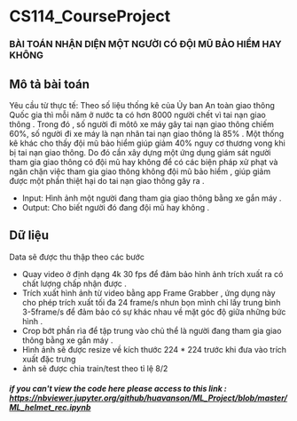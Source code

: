 # CS114_CourseProject
### BÀI TOÁN NHẬN DIỆN MỘT NGƯỜI CÓ ĐỘI MŨ BẢO HIỂM HAY KHÔNG

## Mô tả bài toán

Yêu cầu từ thực tế:  Theo số liệu thống kê của Ủy ban An toàn giao thông Quốc gia thì mỗi năm ở nước ta có hơn 8000 người chết vì tai nạn giao thông .
Trong đó , số người đi môtô xe máy gây tai nạn giao thông chiếm 60%, số người đi xe máy là nạn nhân tai nạn giao thông là 85% . Một thống kê khác cho 
thấy  đội mũ bảo hiểm giúp giảm 40% nguy cơ thương vong khi bị tai nạn giao thông. Do đó cần xây dựng một ứng dụng giám sát người tham gia giao thông 
có đội mũ hay không để có các biện pháp xử phạt và ngăn chặn việc tham gia giao thông không đội mũ bảo hiểm , giúp giảm được một phần thiệt hại do tai 
nạn giao thông gây ra .

+ Input: Hình ảnh một người đang tham gia giao thông bằng xe gắn máy .
+ Output: Cho biết người đó đang đội mũ hay không .

## Dữ liệu 
Data sẽ được thu thập theo các bước
* Quay video ở định dạng 4k 30 fps để đảm bảo hình  ảnh trích xuất ra có chất lượng chấp nhận được .
* Trích xuất hình ảnh từ video bằng app Frame Grabber , ứng dụng này cho phép trích xuất tối đa 24 frame/s nhưn bọn mình chỉ lấy 
trung bình 3-5frame/s để đảm bảo có sự khác nhau về mặt góc độ  giữa những bức hình  .
* Crop bớt phần rìa để tập trung vào chủ thể là người đang tham gia giao thông bằng xe gắn máy .
* Hình ảnh sẽ được resize về kích thước 224 * 224 trước khi đưa vào trích xuất đặc trưng 
* ảnh sẽ được chia train/test theo tỉ lệ 8/2 



##### if you can't view the code here please access to this link  : https://nbviewer.jupyter.org/github/huavanson/ML_Project/blob/master/ML_helmet_rec.ipynb
